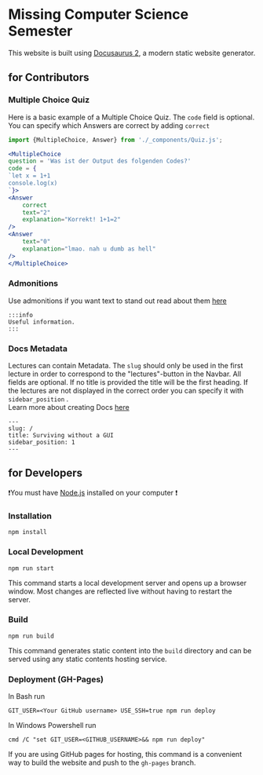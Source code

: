 # Missing Computer Science Semester
This website is built using [Docusaurus 2](https://docusaurus.io/), a modern static website generator.
## for Contributors

### Multiple Choice Quiz
Here is a basic example of a Multiple Choice Quiz.
The `code` field is optional. You can specify which Answers are correct by adding `correct` 
```jsx
import {MultipleChoice, Answer} from './_components/Quiz.js';

<MultipleChoice
question = 'Was ist der Output des folgenden Codes?'
code = {
`let x = 1+1
console.log(x)
`}>
<Answer
    correct
    text="2"
    explanation="Korrekt! 1+1=2"
/>
<Answer
    text="0"
    explanation="lmao. nah u dumb as hell"
/>
</MultipleChoice>
```

### Admonitions
Use admonitions if you want text to stand out
read about them [here](https://docusaurus.io/docs/markdown-features/admonitions)
```text
:::info
Useful information.
:::
```

### Docs Metadata
Lectures can contain Metadata. 
The `slug` should only be used in the first lecture in order to correspond to the "lectures"-button in the Navbar.
All fields are optional. If no title is provided the title will be the first heading.
If the lectures are not displayed in the correct order you can specify it with `sidebar_position` . <br/>
Learn more about creating Docs [here](https://docusaurus.io/docs/docs-introduction)
```
---
slug: /
title: Surviving without a GUI
sidebar_position: 1
---
```
## for Developers

❗You must have [Node.js](https://nodejs.org/en/) installed on your computer ❗
### Installation
```console
npm install
```

### Local Development

```console
npm run start
```

This command starts a local development server and opens up a browser window. Most changes are reflected live without having to restart the server.

### Build

```console
npm run build
```

This command generates static content into the `build` directory and can be served using any static contents hosting service.

### Deployment (GH-Pages)
In Bash run
```console
GIT_USER=<Your GitHub username> USE_SSH=true npm run deploy
```
In Windows Powershell run
```console
cmd /C "set GIT_USER=<GITHUB_USERNAME>&& npm run deploy"
```

If you are using GitHub pages for hosting, this command is a convenient way to build the website and push to the `gh-pages` branch.
